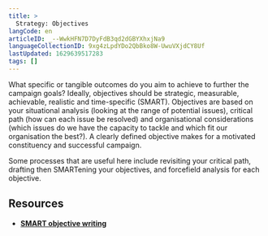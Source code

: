 ```yaml
---
title: >
  Strategy: Objectives
langCode: en
articleID: _--WwkHFN7D7DyFdB3qd2dGBYXhxjNa9
languageCollectionID: 9xg4zLpdYDo2QbBko8W-UwuVXjdCY8Uf
lastUpdated: 1629639517283
tags: []
---
```


What specific or tangible outcomes do you aim to achieve to further the campaign goals? Ideally, objectives should be strategic, measurable, achievable, realistic and time-specific (SMART). Objectives are based on your situational analysis (looking at the range of potential issues), critical path (how can each issue be resolved) and organisational considerations (which issues do we have the capacity to tackle and which fit our organisation the best?). A clearly defined objective makes for a motivated constituency and successful campaign.

Some processes that are useful here include revisiting your critical path, drafting then SMARTening your objectives, and forcefield analysis for each objective.

## Resources

-   [**SMART objective writing**](https://thechangeagency.org/smart-objective-writing/)